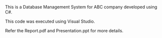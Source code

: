 This is a Database Management System for ABC company developed using C#.

This code was executed using Visual Studio.

Refer the Report.pdf and Presentation.ppt for more details.
